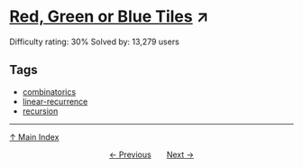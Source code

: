 # [Red, Green or Blue Tiles](https://projecteuler.net/problem=116) ↗️

Difficulty rating: 30%
Solved by: 13,279 users
## Tags

- [combinatorics](../tags/combinatorics.md)
- [linear-recurrence](../tags/linear-recurrence.md)
- [recursion](../tags/recursion.md)



---

[↑ Main Index](../README.md)


<div align=center><a href='115.md'>← Previous</a> &nbsp;&nbsp; &nbsp;&nbsp;  <a href='117.md'>Next →</a></div>

